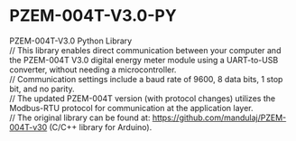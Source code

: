 # PZEM-004T-V3.0-PY
PZEM-004T-V3.0 Python Library<br/>
// This library enables direct communication between your computer and the PZEM-004T V3.0 digital energy meter module using a UART-to-USB converter, without needing a microcontroller.<br/>
// Communication settings include a baud rate of 9600, 8 data bits, 1 stop bit, and no parity.<br/>
// The updated PZEM-004T version (with protocol changes) utilizes the Modbus-RTU protocol for communication at the application layer.<br/>
// The original library can be found at: https://github.com/mandulaj/PZEM-004T-v30 (C/C++ library for Arduino).<br/>
